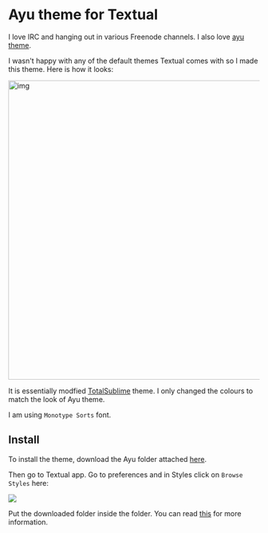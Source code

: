 # Ayu theme for Textual
I love IRC and hanging out in various Freenode channels. I also love [ayu theme](https://github.com/dempfi/ayu).

I wasn't happy with any of the default themes Textual comes with so I made this theme. Here is how it looks:

<img src="https://i.imgur.com/5SglNCi.png" width="600" alt="img">

It is essentially modfied [TotalSublime](https://github.com/danieldbird/total-sublime) theme. I only changed the colours to match the look of Ayu theme.

I am using `Monotype Sorts` font.

## Install
To install the theme, download the Ayu folder attached [here](Ayu).

Then go to Textual app. Go to preferences and in Styles click on `Browse Styles` here:

![](https://i.imgur.com/cg1Ont3.png)

Put the downloaded folder inside the folder. You can read [this](https://help.codeux.com/textual/Styles.kb) for more information.